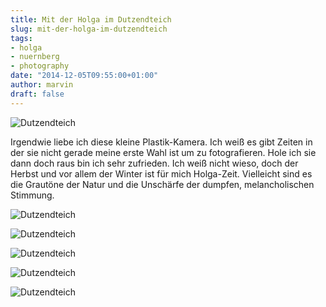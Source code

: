 ```yaml
---
title: Mit der Holga im Dutzendteich
slug: mit-der-holga-im-dutzendteich
tags:
- holga
- nuernberg
- photography
date: "2014-12-05T09:55:00+01:00"
author: marvin
draft: false
---
```

![Dutzendteich](/images/15734450840_d57bd7eece_b.jpg)

Irgendwie liebe ich diese kleine Plastik-Kamera. Ich weiß es gibt Zeiten
in der sie nicht gerade meine erste Wahl ist um zu fotografieren. Hole
ich sie dann doch raus bin ich sehr zufrieden. Ich weiß nicht wieso,
doch der Herbst und vor allem der Winter ist für mich Holga-Zeit.
Vielleicht sind es die Grautöne der Natur und die Unschärfe der dumpfen,
melancholischen Stimmung.

![Dutzendteich](/images/15734448590_22d7e961a0_b.jpg)

![Dutzendteich](/images/15921737865_fd22f46864_b.jpg)

![Dutzendteich](/images/15734500270_4c3d29288b_b.jpg)

![Dutzendteich](/images/15734347368_e95ffbc705_b.jpg)

![Dutzendteich](/images/15736076697_7a2fe91a68_b.jpg)